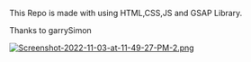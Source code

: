 This Repo is made with using HTML,CSS,JS and GSAP Library.

Thanks to garrySimon

[![Screenshot-2022-11-03-at-11-49-27-PM-2.png](https://i.postimg.cc/G2kVS5tv/Screenshot-2022-11-03-at-11-49-27-PM-2.png)](https://postimg.cc/xJ16XgKd)
